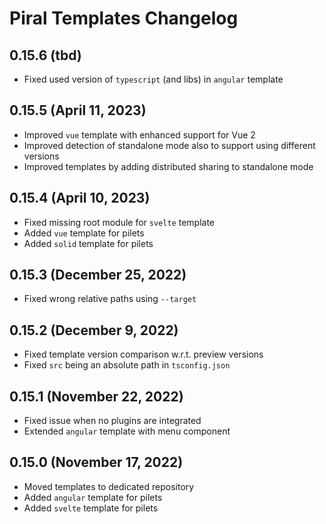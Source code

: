 # Piral Templates Changelog

## 0.15.6 (tbd)

- Fixed used version of `typescript` (and libs) in `angular` template

## 0.15.5 (April 11, 2023)

- Improved `vue` template with enhanced support for Vue 2
- Improved detection of standalone mode also to support using different versions
- Improved templates by adding distributed sharing to standalone mode

## 0.15.4 (April 10, 2023)

- Fixed missing root module for `svelte` template
- Added `vue` template for pilets
- Added `solid` template for pilets

## 0.15.3 (December 25, 2022)

- Fixed wrong relative paths using `--target`

## 0.15.2 (December 9, 2022)

- Fixed template version comparison w.r.t. preview versions
- Fixed `src` being an absolute path in `tsconfig.json`

## 0.15.1 (November 22, 2022)

- Fixed issue when no plugins are integrated
- Extended `angular` template with menu component

## 0.15.0 (November 17, 2022)

- Moved templates to dedicated repository
- Added `angular` template for pilets
- Added `svelte` template for pilets
